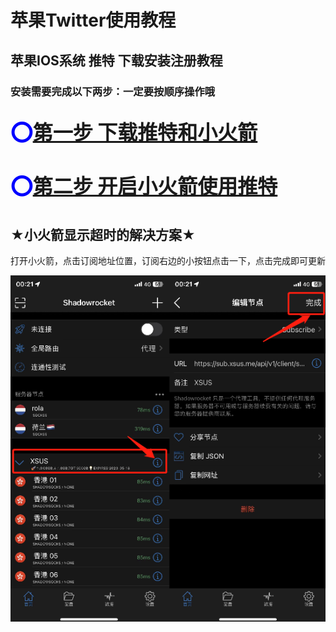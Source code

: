 # 苹果Twitter使用教程



## 苹果IOS系统 推特 下载安装注册教程

### 安装需要完成以下两步：一定要按顺序操作哦

## <font size=6 color=blue>⭕️[第一步 下载推特和小火箭](Twitter/make1.md)</font>

## <font size=6 color=blue>⭕️[第二步 开启小火箭使用推特](Twitter/make2.md)</font>

## ★小火箭显示超时的解决方案★

打开小火箭，点击订阅地址位置，订阅右边的小按钮点击一下，点击完成即可更新

![](12312.png)